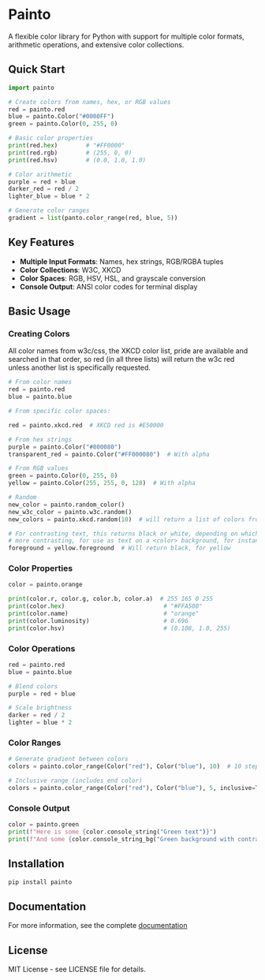# Painto

A flexible color library for Python with support for multiple color formats, arithmetic operations, and extensive color collections.

## Quick Start

```python
import painto

# Create colors from names, hex, or RGB values
red = painto.red
blue = painto.Color("#0000FF")
green = painto.Color(0, 255, 0)

# Basic color properties
print(red.hex)        # "#FF0000"
print(red.rgb)        # (255, 0, 0)
print(red.hsv)        # (0.0, 1.0, 1.0)

# Color arithmetic
purple = red + blue
darker_red = red / 2
lighter_blue = blue * 2

# Generate color ranges
gradient = list(panto.color_range(red, blue, 5))
```

## Key Features

- **Multiple Input Formats**: Names, hex strings, RGB/RGBA tuples
- **Color Collections**: W3C, XKCD
- **Color Spaces**: RGB, HSV, HSL, and grayscale conversion
- **Console Output**: ANSI color codes for terminal display

## Basic Usage

### Creating Colors

All color names from w3c/css, the XKCD color list, pride are available and
searched in that order, so red (in all three lists) will return the w3c red
unless another list is specifically requested.

```python
# From color names
red = painto.red
blue = painto.blue

# From specific color spaces:

red = painto.xkcd.red  # XKCD red is #E50000

# From hex strings
purple = painto.Color("#800080")
transparent_red = painto.Color("#FF000080")  # With alpha

# From RGB values
green = painto.Color(0, 255, 0)
yellow = painto.Color(255, 255, 0, 128)  # With alpha

# Random
new_color = painto.random_color()
new_w3c_color = painto.w3c.random()
new_colors = painto.xkcd.random(10)  # will return a list of colors from the list

# For contrasting text, this returns black or white, depending on which is
# more contrasting, for use as text on a <color> background, for instance.
foreground = yellow.foreground  # Will return black, for yellow

```

### Color Properties

```python
color = painto.orange

print(color.r, color.g, color.b, color.a)  # 255 165 0 255
print(color.hex)                            # "#FFA500"
print(color.name)                           # "orange"
print(color.luminosity)                     # 0.696
print(color.hsv)                            # (0.108, 1.0, 255)
```

### Color Operations

```python
red = painto.red
blue = painto.blue

# Blend colors
purple = red + blue

# Scale brightness
darker = red / 2
lighter = blue * 2

```

### Color Ranges

```python
# Generate gradient between colors
colors = painto.color_range(Color("red"), Color("blue"), 10)  # 10 steps

# Inclusive range (includes end color)
colors = painto.color_range(Color("red"), Color("blue"), 5, inclusive=True)
```

### Console Output

```python
color = painto.green
print(f"Here is some {color.console_string("Green text")}")
print(f"And some {color.console_string_bg("Green background with contrasting text")}")
```

## Installation

```bash
pip install painto
```

## Documentation

For more information, see the complete [documentation](https://mapledyne.github.io/painto/)

## License

MIT License - see LICENSE file for details.
